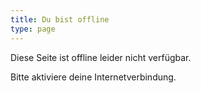 ```yaml
---
title: Du bist offline
type: page
---
```

Diese Seite ist offline leider nicht verfügbar.

Bitte aktiviere deine Internetverbindung.
